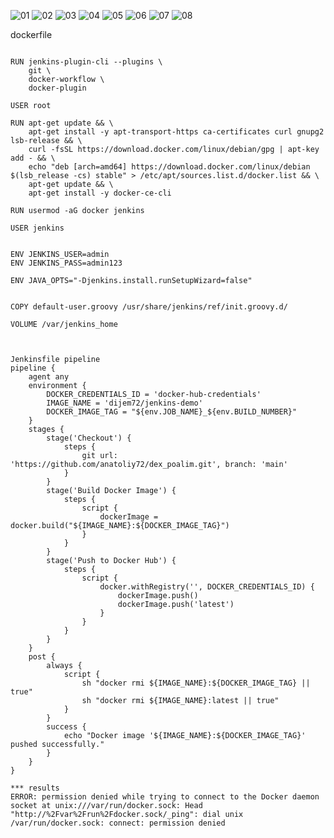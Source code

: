 
![01](https://github.com/user-attachments/assets/03a7fd0f-3d33-4de6-8870-0ca32d2f3e2e)
![02](https://github.com/user-attachments/assets/3c1b9a7c-d985-4acf-b951-2e24141b86d9)
![03](https://github.com/user-attachments/assets/3b7f6971-379e-4f8a-85b9-7ec78d28b2dc)
![04](https://github.com/user-attachments/assets/7964292a-cc91-45fd-ad01-5e747947ad00)
![05](https://github.com/user-attachments/assets/270b074b-f5dd-4498-8ddf-02ed37520a6e)
![06](https://github.com/user-attachments/assets/66c5b411-6662-4cea-884b-2c18248b90fa)
![07](https://github.com/user-attachments/assets/7b412d65-9a06-47a9-85e3-ce184d9b8587)
![08](https://github.com/user-attachments/assets/a418251d-5634-4a3c-89c4-8e66dacdd8ce)

dockerfile
```FROM jenkins/jenkins:lts

RUN jenkins-plugin-cli --plugins \
    git \
    docker-workflow \
    docker-plugin

USER root

RUN apt-get update && \
    apt-get install -y apt-transport-https ca-certificates curl gnupg2 lsb-release && \
    curl -fsSL https://download.docker.com/linux/debian/gpg | apt-key add - && \
    echo "deb [arch=amd64] https://download.docker.com/linux/debian $(lsb_release -cs) stable" > /etc/apt/sources.list.d/docker.list && \
    apt-get update && \
    apt-get install -y docker-ce-cli

RUN usermod -aG docker jenkins

USER jenkins


ENV JENKINS_USER=admin
ENV JENKINS_PASS=admin123

ENV JAVA_OPTS="-Djenkins.install.runSetupWizard=false"


COPY default-user.groovy /usr/share/jenkins/ref/init.groovy.d/

VOLUME /var/jenkins_home



Jenkinsfile pipeline
pipeline {
    agent any
    environment {
        DOCKER_CREDENTIALS_ID = 'docker-hub-credentials'
        IMAGE_NAME = 'dijem72/jenkins-demo' 
        DOCKER_IMAGE_TAG = "${env.JOB_NAME}_${env.BUILD_NUMBER}"
    }
    stages {
        stage('Checkout') {
            steps {
                git url: 'https://github.com/anatoliy72/dex_poalim.git', branch: 'main'
            }
        }
        stage('Build Docker Image') {
            steps {
                script {
                    dockerImage = docker.build("${IMAGE_NAME}:${DOCKER_IMAGE_TAG}")
                }
            }
        }
        stage('Push to Docker Hub') {
            steps {
                script {
                    docker.withRegistry('', DOCKER_CREDENTIALS_ID) {
                        dockerImage.push()
                        dockerImage.push('latest')
                    }
                }
            }
        }
    }
    post {
        always {
            script {
                sh "docker rmi ${IMAGE_NAME}:${DOCKER_IMAGE_TAG} || true"
                sh "docker rmi ${IMAGE_NAME}:latest || true"
            }
        }
        success {
            echo "Docker image '${IMAGE_NAME}:${DOCKER_IMAGE_TAG}' pushed successfully."
        }
    }
}

*** results
ERROR: permission denied while trying to connect to the Docker daemon socket at unix:///var/run/docker.sock: Head "http://%2Fvar%2Frun%2Fdocker.sock/_ping": dial unix /var/run/docker.sock: connect: permission denied
